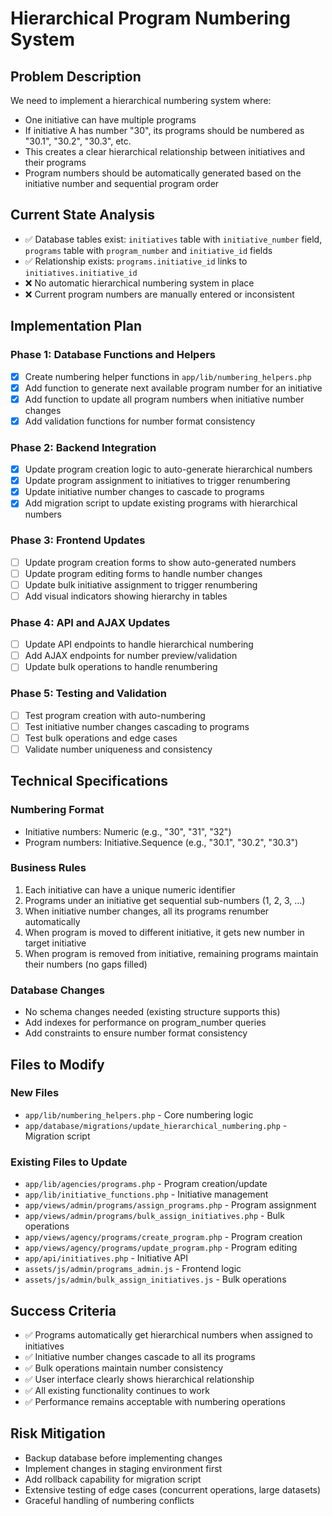 # Hierarchical Program Numbering System

## Problem Description
We need to implement a hierarchical numbering system where:
- One initiative can have multiple programs
- If initiative A has number "30", its programs should be numbered as "30.1", "30.2", "30.3", etc.
- This creates a clear hierarchical relationship between initiatives and their programs
- Program numbers should be automatically generated based on the initiative number and sequential program order

## Current State Analysis
- ✅ Database tables exist: `initiatives` table with `initiative_number` field, `programs` table with `program_number` and `initiative_id` fields
- ✅ Relationship exists: `programs.initiative_id` links to `initiatives.initiative_id`
- ❌ No automatic hierarchical numbering system in place
- ❌ Current program numbers are manually entered or inconsistent

## Implementation Plan

### Phase 1: Database Functions and Helpers
- [x] Create numbering helper functions in `app/lib/numbering_helpers.php`
- [x] Add function to generate next available program number for an initiative
- [x] Add function to update all program numbers when initiative number changes
- [x] Add validation functions for number format consistency

### Phase 2: Backend Integration
- [x] Update program creation logic to auto-generate hierarchical numbers
- [x] Update program assignment to initiatives to trigger renumbering
- [x] Update initiative number changes to cascade to programs
- [x] Add migration script to update existing programs with hierarchical numbers

### Phase 3: Frontend Updates
- [ ] Update program creation forms to show auto-generated numbers
- [ ] Update program editing forms to handle number changes
- [ ] Update bulk initiative assignment to trigger renumbering
- [ ] Add visual indicators showing hierarchy in tables

### Phase 4: API and AJAX Updates
- [ ] Update API endpoints to handle hierarchical numbering
- [ ] Add AJAX endpoints for number preview/validation
- [ ] Update bulk operations to handle renumbering

### Phase 5: Testing and Validation
- [ ] Test program creation with auto-numbering
- [ ] Test initiative number changes cascading to programs
- [ ] Test bulk operations and edge cases
- [ ] Validate number uniqueness and consistency

## Technical Specifications

### Numbering Format
- Initiative numbers: Numeric (e.g., "30", "31", "32")
- Program numbers: Initiative.Sequence (e.g., "30.1", "30.2", "30.3")

### Business Rules
1. Each initiative can have a unique numeric identifier
2. Programs under an initiative get sequential sub-numbers (1, 2, 3, ...)
3. When initiative number changes, all its programs renumber automatically
4. When program is moved to different initiative, it gets new number in target initiative
5. When program is removed from initiative, remaining programs maintain their numbers (no gaps filled)

### Database Changes
- No schema changes needed (existing structure supports this)
- Add indexes for performance on program_number queries
- Add constraints to ensure number format consistency

## Files to Modify

### New Files
- `app/lib/numbering_helpers.php` - Core numbering logic
- `app/database/migrations/update_hierarchical_numbering.php` - Migration script

### Existing Files to Update
- `app/lib/agencies/programs.php` - Program creation/update
- `app/lib/initiative_functions.php` - Initiative management
- `app/views/admin/programs/assign_programs.php` - Program assignment
- `app/views/admin/programs/bulk_assign_initiatives.php` - Bulk operations
- `app/views/agency/programs/create_program.php` - Program creation
- `app/views/agency/programs/update_program.php` - Program editing
- `app/api/initiatives.php` - Initiative API
- `assets/js/admin/programs_admin.js` - Frontend logic
- `assets/js/admin/bulk_assign_initiatives.js` - Bulk operations

## Success Criteria
- ✅ Programs automatically get hierarchical numbers when assigned to initiatives
- ✅ Initiative number changes cascade to all its programs
- ✅ Bulk operations maintain number consistency
- ✅ User interface clearly shows hierarchical relationship
- ✅ All existing functionality continues to work
- ✅ Performance remains acceptable with numbering operations

## Risk Mitigation
- Backup database before implementing changes
- Implement changes in staging environment first
- Add rollback capability for migration script
- Extensive testing of edge cases (concurrent operations, large datasets)
- Graceful handling of numbering conflicts
